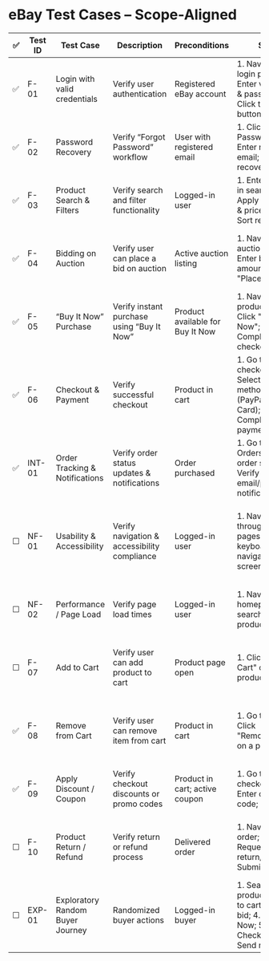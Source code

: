 # eBay Test Cases – Scope-Aligned

| ✅ | Test ID | Test Case                        | Description                                      | Preconditions          | Steps | Expected Result | Type | Priority |
|----|---------|---------------------------------|--------------------------------------------------|-----------------------|-------|----------------|------|----------|
|  ✅  | F-01   | Login with valid credentials     | Verify user authentication                       | Registered eBay account | 1. Navigate to login page; 2. Enter valid email & password; 3. Click the "Login" button | User successfully logged in | Functional / Manual / Automation | Critical |
| ✅  | F-02   | Password Recovery                | Verify “Forgot Password” workflow                | User with registered email | 1. Click "Forgot Password"; 2. Enter registered email; 3. Follow recovery link | Password reset email sent; user can reset password | Functional / Manual | High |
| ✅  | F-03   | Product Search & Filters         | Verify search and filter functionality           | Logged-in user | 1. Enter keyword in search bar; 2. Apply category & price filters; 3. Sort results | Results match search & filters | Functional / Manual / Automation | Critical |
| ✅   | F-04   | Bidding on Auction               | Verify user can place a bid on auction           | Active auction listing | 1. Navigate to auction page; 2. Enter bid amount; 3. Click "Place Bid" | Bid accepted; confirmation displayed; bid reflected in listing | Functional / Manual / Automation | Critical |
| ✅   | F-05   | “Buy It Now” Purchase            | Verify instant purchase using “Buy It Now”       | Product available for Buy It Now | 1. Navigate to product page; 2. Click "Buy It Now"; 3. Complete checkout | Order confirmed immediately; payment processed | Functional / Manual / Automation | Critical |
| ✅   | F-06   | Checkout & Payment               | Verify successful checkout                       | Product in cart | 1. Go to checkout; 2. Select payment method (PayPal/Credit Card); 3. Complete payment | Order confirmation displayed; payment successful | Functional / Manual / Automation | Critical |
| ✅   | INT-01 | Order Tracking & Notifications   | Verify order status updates & notifications      | Order purchased | 1. Go to "My Orders"; 2. View order status; 3. Verify email/push/SMS notification | Correct status displayed; notifications received | Integration / Manual | High |
| ☐  | NF-01  | Usability & Accessibility        | Verify navigation & accessibility compliance     | Logged-in user | 1. Navigate through key pages; 2. Test keyboard navigation & screen reader | Pages navigable via keyboard; elements accessible; text readable | Non-Functional / Manual | Medium |
| ☐  | NF-02  | Performance / Page Load          | Verify page load times                           | Logged-in user | 1. Navigate to homepage, search page, product page | Pages load within acceptable threshold (e.g., <3s) | Non-Functional / Manual / Automation | High |
| ☐  | F-07   | Add to Cart                      | Verify user can add product to cart              | Product page open | 1. Click "Add to Cart" on a product page | Product appears in cart with correct quantity and price | Functional / Manual / Automation | Critical |
| ✅   | F-08   | Remove from Cart                 | Verify user can remove item from cart            | Product in cart | 1. Go to cart; 2. Click "Remove/Delete" on a product | Product removed; cart updates correctly; totals recalculated | Functional / Manual / Automation | Critical |
| ✅   | F-09   | Apply Discount / Coupon          | Verify checkout discounts or promo codes         | Product in cart; active coupon | 1. Go to checkout; 2. Enter coupon code; 3. Apply | Discount applied; total price updated correctly | Functional / Manual / Automation | Medium |
| ☐  | F-10   | Product Return / Refund          | Verify return or refund process                  | Delivered order | 1. Navigate to order; 2. Request return/refund; 3. Submit request | Return request processed; refund issued correctly | Functional / Manual / Automation | High |
| ☐  | EXP-01 | Exploratory Random Buyer Journey | Randomized buyer actions                         | Logged-in buyer | 1. Search products; 2. Add to cart; 3. Place bid; 4. Buy It Now; 5. Checkout; 6. Send messages | No crashes; all flows behave correctly; defects logged | Exploratory / Manual | Medium |
